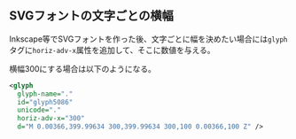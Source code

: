 ## SVGフォントの文字ごとの横幅

Inkscape等でSVGフォントを作った後、文字ごとに幅を決めたい場合には`glyph`タグに`horiz-adv-x`属性を追加して、そこに数値を与える。

横幅300にする場合は以下のようになる。

```svg
<glyph
  glyph-name="."
  id="glyph5086"
  unicode="."
  horiz-adv-x="300"
  d="M 0.00366,399.99634 300,399.99634 300,100 0.00366,100 Z" />
```

